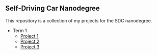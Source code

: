 ## Self-Driving Car Nanodegree
This repository is a collection of my projects for the SDC nanodegree.

* Term 1
  * [Project 1](https://github.com/CYHSM/carnd/tree/master/CarND-LaneLines-P1)
  * [Project 2](https://github.com/CYHSM/carnd/tree/master/CarND-Traffic-Sign-Classifier-Project)
  * [Project 3](https://github.com/CYHSM/carnd/tree/master/CarND-Behavioral-Cloning)
